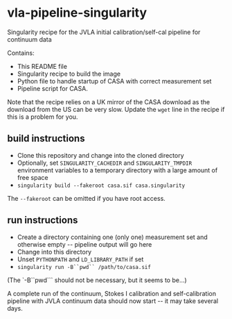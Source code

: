 # vla-pipeline-singularity
Singularity recipe for the JVLA initial calibration/self-cal pipeline for continuum data

Contains:
* This README file
* Singularity recipe to build the image
* Python file to handle startup of CASA with correct measurement set
* Pipeline script for CASA.

Note that the recipe relies on a UK mirror of the CASA download as the download from the US can be very slow. Update the `wget` line in the recipe if this is a problem for you.

## build instructions

* Clone this repository and change into the cloned directory
* Optionally, set `SINGULARITY_CACHEDIR` and `SINGULARITY_TMPDIR` environment variables to a temporary directory with a large amount of free space
* `singularity build --fakeroot casa.sif casa.singularity`

The `--fakeroot` can be omitted if you have root access.

## run instructions

* Create a directory containing one (only one) measurement set and otherwise empty -- pipeline output will go here
* Change into this directory
* Unset `PYTHONPATH` and `LD_LIBRARY_PATH` if set
* `singularity run -B``pwd`` /path/to/casa.sif`

(The `-B``pwd``` should not be necessary, but it seems to be...)

A complete run of the continuum, Stokes I calibration and
self-calibration pipeline with JVLA continuum data should now start --
it may take several days.
